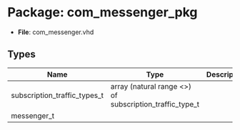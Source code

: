 # Package: com_messenger_pkg

- **File**: com_messenger.vhd
## Types

| Name                         | Type                                                     | Description |
| ---------------------------- | -------------------------------------------------------- | ----------- |
| subscription_traffic_types_t | array (natural range <>) of subscription_traffic_type_t  |             |
| messenger_t                  |                                                          |             |
